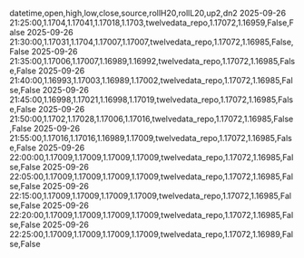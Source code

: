 datetime,open,high,low,close,source,rollH20,rollL20,up2,dn2
2025-09-26 21:25:00,1.1704,1.17041,1.17018,1.1703,twelvedata_repo,1.17072,1.16959,False,False
2025-09-26 21:30:00,1.17031,1.1704,1.17007,1.17007,twelvedata_repo,1.17072,1.16985,False,False
2025-09-26 21:35:00,1.17006,1.17007,1.16989,1.16992,twelvedata_repo,1.17072,1.16985,False,False
2025-09-26 21:40:00,1.16993,1.17003,1.16989,1.17002,twelvedata_repo,1.17072,1.16985,False,False
2025-09-26 21:45:00,1.16998,1.17021,1.16998,1.17019,twelvedata_repo,1.17072,1.16985,False,False
2025-09-26 21:50:00,1.1702,1.17028,1.17006,1.17016,twelvedata_repo,1.17072,1.16985,False,False
2025-09-26 21:55:00,1.17016,1.17016,1.16989,1.17009,twelvedata_repo,1.17072,1.16985,False,False
2025-09-26 22:00:00,1.17009,1.17009,1.17009,1.17009,twelvedata_repo,1.17072,1.16985,False,False
2025-09-26 22:05:00,1.17009,1.17009,1.17009,1.17009,twelvedata_repo,1.17072,1.16985,False,False
2025-09-26 22:15:00,1.17009,1.17009,1.17009,1.17009,twelvedata_repo,1.17072,1.16985,False,False
2025-09-26 22:20:00,1.17009,1.17009,1.17009,1.17009,twelvedata_repo,1.17072,1.16985,False,False
2025-09-26 22:25:00,1.17009,1.17009,1.17009,1.17009,twelvedata_repo,1.17072,1.16989,False,False
